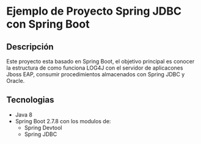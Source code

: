 # Ejemplo de Proyecto Spring JDBC con Spring Boot

## Descripción 
Este proyecto esta basado en Spring Boot, el objetivo principal es conocer la estructura de como funciona LOG4J con el servidor de aplicacones Jboss EAP, consumir procedimientos almacenados con Spring JDBC y Oracle. 

## Tecnologias
* Java 8
* Spring Boot 2.7.8 con los modulos de:
    * Spring Devtool
    * Spring JDBC

